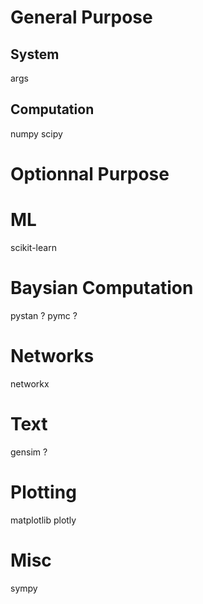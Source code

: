 # General Purpose

## System
args

## Computation
numpy
scipy

# Optionnal Purpose

# ML
scikit-learn

# Baysian Computation
pystan ?
pymc ?


# Networks
networkx

# Text
gensim ?


# Plotting
matplotlib
plotly

# Misc
sympy
